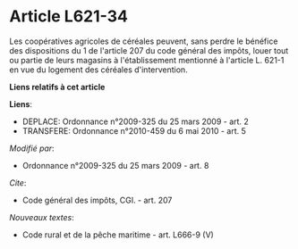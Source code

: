 # Article L621-34

Les coopératives agricoles de céréales peuvent, sans perdre le bénéfice des dispositions du 1 de l'article 207 du code
général des impôts, louer tout ou partie de leurs magasins à l'établissement mentionné à l'article L. 621-1 en vue du
logement des céréales d'intervention.

**Liens relatifs à cet article**

**Liens**:

  - DEPLACE: Ordonnance n°2009-325 du 25 mars 2009 - art. 2
  - TRANSFERE: Ordonnance n°2010-459 du 6 mai 2010 - art. 5

_Modifié par_:

  - Ordonnance n°2009-325 du 25 mars 2009 - art. 8

_Cite_:

  - Code général des impôts, CGI. - art. 207

_Nouveaux textes_:

  - Code rural et  de la pêche maritime - art. L666-9 (V)
